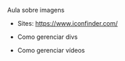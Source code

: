 Aula sobre imagens
 - Sites:
 https://www.iconfinder.com/

- Como gerenciar divs
- Como gerenciar vídeos
